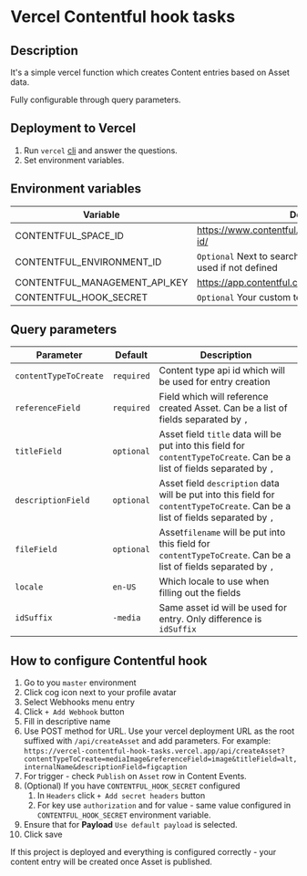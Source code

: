 # Vercel Contentful hook tasks

## Description

It's a simple vercel function which creates Content entries based on Asset data.

Fully configurable through query parameters.

## Deployment to Vercel

1. Run `vercel` [cli](https://vercel.com/docs/cli) and answer the questions.
2. Set environment variables.

## Environment variables

| Variable | Description |
| --- | --- |
| CONTENTFUL_SPACE_ID | https://www.contentful.com/help/spaces/find-space-id/ |
| CONTENTFUL_ENVIRONMENT_ID | `Optional` Next to search in the menu. `master` will be used if not defined |
| CONTENTFUL_MANAGEMENT_API_KEY | https://app.contentful.com/account/profile/cma_tokens |
| CONTENTFUL_HOOK_SECRET | `Optional` Your custom text to secure the endpoint |

## Query parameters

| Parameter | Default | Description |
| --- | --- | --- |
| `contentTypeToCreate` | `required` | Content type api id which will be used for entry creation |
| `referenceField` | `required` | Field which will reference created Asset. Can be a list of fields separated by `,` |
| `titleField` | `optional` | Asset field `title` data will be put into this field for `contentTypeToCreate`. Can be a list of fields separated by `,` |
| `descriptionField` | `optional` | Asset field `description` data will be put into this field for `contentTypeToCreate`. Can be a list of fields separated by `,` |
| `fileField` | `optional` | Asset`filename` will be put into this field for `contentTypeToCreate`. Can be a list of fields separated by `,` |
| `locale` | `en-US` | Which locale to use when filling out the fields |
| `idSuffix` | `-media` | Same asset id will be used for entry. Only difference is `idSuffix` |

## How to configure Contentful hook

1. Go to you `master` environment
2. Click cog icon next to your profile avatar
3. Select Webhooks menu entry
4. Click `+ Add Webhook` button
5. Fill in descriptive name
6. Use POST method for URL. Use your vercel deployment URL as the root suffixed with `/api/createAsset` and add parameters.
   For example:
   `https://vercel-contentful-hook-tasks.vercel.app/api/createAsset?contentTypeToCreate=mediaImage&referenceField=image&titleField=alt,internalName&descriptionField=figcaption`
7. For trigger - check `Publish` on `Asset` row in Content Events.
8. (Optional) If you have `CONTENTFUL_HOOK_SECRET` configured
   1. In `Headers` click `+ Add secret headers` button
   2. For key use `authorization` and for value - same value configured in `CONTENTFUL_HOOK_SECRET` environment variable.
9. Ensure that for __Payload__ `Use default payload` is selected.
10. Click save

If this project is deployed and everything is configured correctly - your content entry will be created once Asset is published.